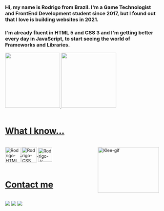 
### Hi, my name is Rodrigo from Brazil. I'm a Game Technologist and FrontEnd Development student since 2017, but I found out that I love is building websites in 2021.
### I'm already fluent in HTML 5 and CSS 3 and I'm getting better every day in JavaScript, to start seeing the world of Frameworks and Libraries.


 <div>
  <a href="https://github.com/rodrigopaivadev">
  <img height="180em" src="https://github-readme-stats.vercel.app/api?username=rodrigopaivadev&show_icons=true&theme=chartreuse-dark&include_all_commits=true&count_private=true&hide_border=true"/>
  <img height="180em" src="https://github-readme-stats.vercel.app/api/top-langs/?username=rodrigopaivadev&layout=compact&langs_count=16&theme=chartreuse-dark&hide_border=true"/>
</div><br>
 
 # What I know...
<div style="display: inline_block"><br>
  <img align="center" alt="Rodrigo-HTML" height="50" width="50" src="https://img.icons8.com/color/48/000000/html-5--v1.png">
  <img align="center" alt="Rodrigo-CSS" height="50" width="50" src="https://img.icons8.com/color/48/000000/css3.png">
  <img align="center" alt="Rodrigo-Js" height="46" width="46" src="https://img.icons8.com/color/48/000000/javascript--v1.png">
  <img align="right" alt="Klee-gif" height="150" width="200" src="https://media.giphy.com/media/fWtJrVD5I2WIJRmfAw/giphy.gif">
</div><br>
 
 # Contact me 
<div><br>
  <a href ="mailto: rodriigopaiiva.rp19@gmail.com"><img src="https://img.shields.io/badge/-rodrigopaiva0502@gmail.com-%23EA4335?style=flat-the-badge&logo=gmail&logoColor=white" target="_blank"></a>
  <a href="https://www.linkedin.com/in/rodrigo-paiva-6017441ab" target="_blank"><img src="https://img.shields.io/badge/-Rodrigo Paiva-%230077B5?style=flat-the-badge&logo=linkedin&logoColor=white" target="_blank"></a> 
 <a href="https://api.whatsapp.com/send?phone=5511989832722" target="_blank"><img src="https://img.shields.io/badge/-WhatsApp-brightgreen?style=flat-the-badge&logo=whatsapp&logoColor=white" target="_blank"></a>
 
  
</div>
